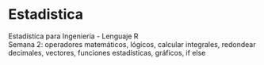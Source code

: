 # Estadistica
Estadística para Ingeniería - Lenguaje R <br/>
Semana 2: operadores matemáticos, lógicos, calcular integrales, redondear decimales, vectores, funciones estadísticas, gráficos, if else <br/>
